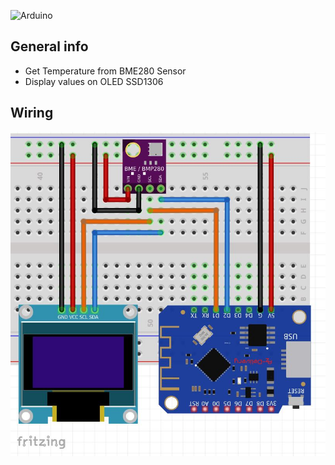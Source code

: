 ![Arduino](https://img.shields.io/badge/Arduino-00979D?style=for-the-badge&logo=Arduino&logoColor=white)

## General info 
* Get Temperature from BME280 Sensor
* Display values on OLED SSD1306

## Wiring
![Wiring](https://github.com/pixelEDI/Sensors/blob/bd83f935da8defb94b7e1befe3ba9af7208c8137/02_BME280/Verdrahtung_bme280.JPG)

